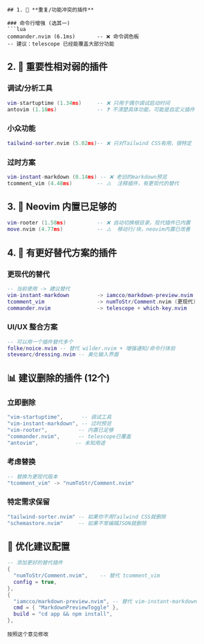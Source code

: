 ```
## 1. 🔄 **重复/功能冲突的插件**

### 命令行增强 (选其一)
```lua
commander.nvim (6.1ms)       -- ❌ 命令调色板
-- 建议：telescope 已经能覆盖大部分功能
```

## 2. 🤷 **重要性相对弱的插件**

### 调试/分析工具
```lua
vim-startuptime (1.34ms)     -- ❌ 只用于偶尔调试启动时间
antovim (1.18ms)             -- ❓ 不清楚具体功能，可能是自定义插件
```

### 小众功能
```lua
tailwind-sorter.nvim (5.02ms)-- ❌ 只对Tailwind CSS有用，很特定
```

### 过时方案
```lua
vim-instant-markdown (0.14ms) -- ❌ 老旧的markdown预览
tcomment_vim (4.48ms)        -- ⚠️  注释插件，有更现代的替代
```

## 3. 🎯 **Neovim 内置已足够的**

```lua
vim-rooter (1.58ms)          -- ❌ 自动切换根目录，现代插件已内置
move.nvim (4.77ms)           -- ⚠️  移动行/块，neovim内置已改善
```

## 4. 🔄 **有更好替代方案的插件**

### 更现代的替代
```lua
-- 当前使用 -> 建议替代
vim-instant-markdown         -> iamcco/markdown-preview.nvim
tcomment_vim                 -> numToStr/Comment.nvim (更现代)
commander.nvim               -> telescope + which-key.nvim
```

### UI/UX 整合方案
```lua
-- 可以用一个插件替代多个
folke/noice.nvim -- 替代 wilder.nvim + 增强通知/命令行体验
stevearc/dressing.nvim -- 美化输入界面
```

## 📊 **建议删除的插件 (12个)**

### 立即删除
```lua
"vim-startuptime",      -- 调试工具
"vim-instant-markdown", -- 过时预览
"vim-rooter",          -- 内置已足够
"commander.nvim",      -- telescope已覆盖
"antovim",            -- 未知用途
```

### 考虑替换
```lua
-- 替换为更现代版本
"tcomment_vim" -> "numToStr/Comment.nvim"
```

### 特定需求保留
```lua
"tailwind-sorter.nvim" -- 如果你不用Tailwind CSS就删除
"schemastore.nvim"     -- 如果不常编辑JSON就删除
```

## 🎯 **优化建议配置**

```lua
-- 添加更好的替代插件
{
  "numToStr/Comment.nvim",    -- 替代 tcomment_vim
  config = true,
},
{
  "iamcco/markdown-preview.nvim", -- 替代 vim-instant-markdown
  cmd = { "MarkdownPreviewToggle" },
  build = "cd app && npm install",
},
```

```
按照这个意见修改
